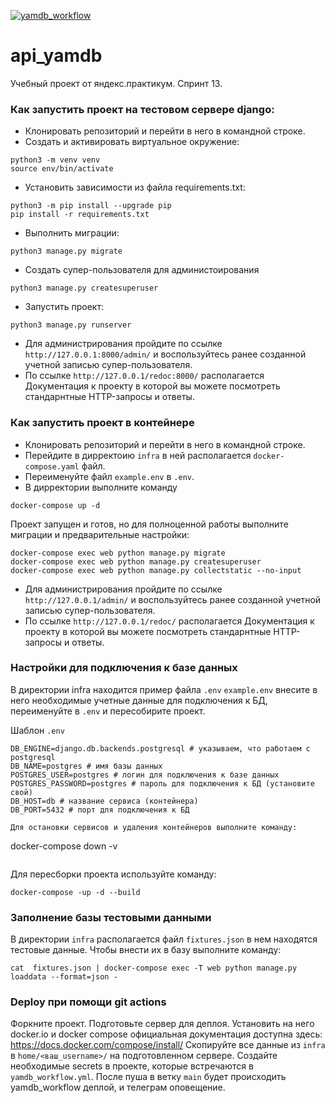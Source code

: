 [![yamdb_workflow](https://github.com/kirill-chu/yamdb_final/actions/workflows/yamdb_workflow.yml/badge.svg?branch=main)](https://github.com/kirill-chu/yamdb_final/actions/workflows/yamdb_workflow.yml)

# api_yamdb

Учебный проект от яндекс.практикум. Спринт 13.

### Как запустить проект на тестовом сервере django:
- Клонировать репозиторий и перейти в него в командной строке.
- Cоздать и активировать виртуальное окружение:
```
python3 -m venv venv 
source env/bin/activate
```

- Установить зависимости из файла requirements.txt:
```
python3 -m pip install --upgrade pip
pip install -r requirements.txt
```

- Выполнить миграции:
```
python3 manage.py migrate
```

-  Создать супер-пользователя для администоирования
```
python3 manage.py createsuperuser
```

- Запустить проект:
```
python3 manage.py runserver
```
- Для администрирования пройдите по ссылке `http://127.0.0.1:8000/admin/` и воспользуйтесь ранее созданной учетной записью супер-пользователя.
- По ссылке `http://127.0.0.1/redoc:8000/` располагается Документация к проекту в которой вы можете посмотреть стандарнтные HTTP-запросы и ответы.

### Как запустить проект в контейнере
- Клонировать репозиторий и перейти в него в командной строке.
- Перейдите в дирректоию `infra` в ней располагается `docker-compose.yaml` файл.
- Переименуйте файл `example.env` в `.env`.
- В дирректории выполните команду
```
docker-compose up -d
```
Проект запущен и готов, но для полноценной работы выполните миграции и предварительные настройки:
```
docker-compose exec web python manage.py migrate
docker-compose exec web python manage.py createsuperuser
docker-compose exec web python manage.py collectstatic --no-input
```
- Для администрирования пройдите по ссылке `http://127.0.0.1/admin/` и воспользуйтесь ранее созданной учетной записью супер-пользователя.
- По ссылке `http://127.0.0.1/redoc/` располагается Документация к проекту в которой вы можете посмотреть стандарнтные HTTP-запросы и ответы.

### Настройки для подключения к базе данных
В директории infra находится пример файла `.env` `example.env` внесите в него необходимые учетные данные для подключения к БД, переименуйте в `.env` и пересобирите проект.

Шаблон `.env`
```
DB_ENGINE=django.db.backends.postgresql # указываем, что работаем с postgresql
DB_NAME=postgres # имя базы данных
POSTGRES_USER=postgres # логин для подключения к базе данных
POSTGRES_PASSWORD=postgres # пароль для подключения к БД (установите свой)
DB_HOST=db # название сервиса (контейнера)
DB_PORT=5432 # порт для подключения к БД 

Для остановки сервисов и удаления контейнеров выполните команду:
```
docker-compose down -v
```

```
Для пересборки проекта используйте команду:
```
docker-compose -up -d --build
```

### Заполнение базы тестовыми данными
В директории `infra` располагается файл `fixtures.json` в нем находятся тестовые данные. Чтобы внести их в базу выполните команду:
```
cat  fixtures.json | docker-compose exec -T web python manage.py loaddata --format=json -
```

### Deploy при помощи git actions
Форкните проект.
Подготовьте сервер для деплоя.
Установить на него docker.io и docker compose официальная документация доступна здесь: https://docs.docker.com/compose/install/
Скопируйте все данные из `infra` в `home/<ваш_username>/` на подготовленном сервере.
Создайте необходимые secrets в проекте, которые встречаются в `yamdb_workflow.yml`.
После пуша в ветку `main` будет происходить yamdb_workflow деплой, и телеграм оповещение.
